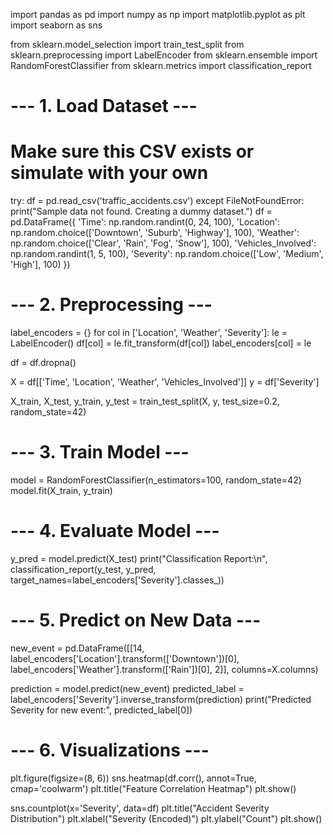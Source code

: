 import pandas as pd
import numpy as np
import matplotlib.pyplot as plt
import seaborn as sns

from sklearn.model_selection import train_test_split
from sklearn.preprocessing import LabelEncoder
from sklearn.ensemble import RandomForestClassifier
from sklearn.metrics import classification_report

# --- 1. Load Dataset ---
# Make sure this CSV exists or simulate with your own
try:
    df = pd.read_csv('traffic_accidents.csv')
except FileNotFoundError:
    print("Sample data not found. Creating a dummy dataset.")
    df = pd.DataFrame({
        'Time': np.random.randint(0, 24, 100),
        'Location': np.random.choice(['Downtown', 'Suburb', 'Highway'], 100),
        'Weather': np.random.choice(['Clear', 'Rain', 'Fog', 'Snow'], 100),
        'Vehicles_Involved': np.random.randint(1, 5, 100),
        'Severity': np.random.choice(['Low', 'Medium', 'High'], 100)
    })

# --- 2. Preprocessing ---
label_encoders = {}
for col in ['Location', 'Weather', 'Severity']:
    le = LabelEncoder()
    df[col] = le.fit_transform(df[col])
    label_encoders[col] = le

df = df.dropna()

X = df[['Time', 'Location', 'Weather', 'Vehicles_Involved']]
y = df['Severity']

X_train, X_test, y_train, y_test = train_test_split(X, y, test_size=0.2, random_state=42)

# --- 3. Train Model ---
model = RandomForestClassifier(n_estimators=100, random_state=42)
model.fit(X_train, y_train)

# --- 4. Evaluate Model ---
y_pred = model.predict(X_test)
print("Classification Report:\n", classification_report(y_test, y_pred, target_names=label_encoders['Severity'].classes_))

# --- 5. Predict on New Data ---
new_event = pd.DataFrame([[14, label_encoders['Location'].transform(['Downtown'])[0],
                           label_encoders['Weather'].transform(['Rain'])[0], 2]],
                         columns=X.columns)

prediction = model.predict(new_event)
predicted_label = label_encoders['Severity'].inverse_transform(prediction)
print("Predicted Severity for new event:", predicted_label[0])

# --- 6. Visualizations ---
plt.figure(figsize=(8, 6))
sns.heatmap(df.corr(), annot=True, cmap='coolwarm')
plt.title("Feature Correlation Heatmap")
plt.show()

sns.countplot(x='Severity', data=df)
plt.title("Accident Severity Distribution")
plt.xlabel("Severity (Encoded)")
plt.ylabel("Count")
plt.show()
